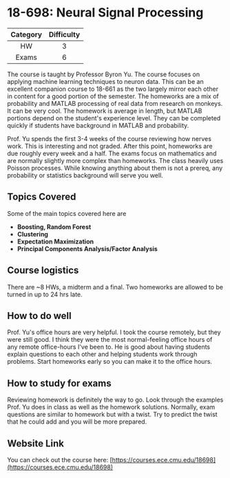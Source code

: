 # 18-698: Neural Signal Processing

| Category | Difficulty |
|:-:       | :-:        |
| HW       | 3          |
| Exams    | 6          |

The course is taught by Professor Byron Yu. The course focuses on applying machine learning techniques to neuron data. This can be an excellent companion course to 18-661 as the two largely mirror each other in content for a good portion of the semester. The homeworks are a mix of probability and MATLAB processing of real data from research on monkeys. It can be very cool. The homework is average in length, but MATLAB portions depend on the student's experience level. They can be completed quickly if students have background in MATLAB and probability.

Prof. Yu spends the first 3-4 weeks of the course reviewing how nerves work. This is interesting and not graded. After this point, homeworks are due roughly every week and a half. The exams focus on mathematics and are normally slightly more complex than homeworks. The class heavily uses Poisson processes. While knowing anything about them is not a prereq, any probability or statistics background will serve you well.

## Topics Covered

Some of the main topics covered here are

- **Boosting, Random Forest**
- **Clustering**
- **Expectation Maximization**
- **Principal Components Analysis/Factor Analysis**

## Course logistics

There are ~8 HWs, a midterm and a final. Two homeworks are allowed to be turned in up to 24 hrs late.

## How to do well

Prof. Yu's office hours are very helpful. I took the course remotely, but they were still good. I think they were the most normal-feeling office hours of any remote office-hours I've been to. He is good about having students explain questions to each other and helping students work through problems. Start homeworks early so you can make it to the office hours.

## How to study for exams

Reviewing homework is definitely the way to go. Look through the examples Prof. Yu does in class as well as the homework solutions. Normally, exam questions are similar to homework but with a twist. Try to predict the twist that he could add and you will be more prepared.

## Website Link

You can check out the course here: [https://courses.ece.cmu.edu/18698](https://courses.ece.cmu.edu/18698)
